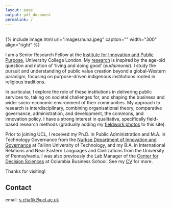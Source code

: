 ```yaml
---
layout: page
output: pdf_document
permalink: /
---
```

<br />
{% include image.html url="images/nuna.jpeg" caption="" width="300" align="right" %}

I am a Senior Research Fellow at the [Institute for Innovation and Public Purpose], University College London. My [research] is inspired by the age-old question and notion of ‘living and doing good’ (*eudaimonia*). I study the pursuit and understanding of public value creation beyond a global-Western paradigm, focusing on purpose-driven indigenous institutions rooted in religious traditions. 

In particular, I explore the role of these institutions in delivering public services to, taking on societal challenges for, and shaping the business and wider socio-economic environment of their communities. My approach to research is interdisciplinary, combining organisational theory, comparative governance, administration, and development, the commons, and innovation policy. I have a strong interest in qualitative, specifically field-based research methods (gradually adding my [fieldwork photos] to this site). 

Prior to joining UCL, I received my Ph.D. in Public Administration and M.A. in Technology Governance from the [Nurkse Department of Innovation and Governance] at Tallinn University of Technology, and my B.A. in International Relations and Near Eastern Languages and Civilizations from the University of Pennsylvania. I was also previously the Lab Manager of the [Center for Decision Sciences] at Columbia Business School. See my [CV] for more. 

Thanks for visiting!

## Contact

email: [s.chafik@ucl.ac.uk]

[s.chafik@ucl.ac.uk]: mailto:s.chafik@ucl.ac.uk
[Institute for Innovation and Public Purpose]: https://www.ucl.ac.uk/bartlett/public-purpose/ucl-institute-innovation-and-public-purpose
[Nurkse Department of Innovation and Governance]: https://taltech.ee/en/nurkse
[Center for Decision Sciences]: https://business.columbia.edu/cds
[research]: https://schafik.github.io/research/
[CV]: https://schafik.github.io/f/SalahChafik_CV.pdf
[fieldwork photos]: https://schafik.github.io/photography/
